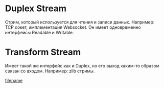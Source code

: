 # Duplex Stream

Стрим, который используется для чтения и записи данных. Например: TCP сокет, имплементация Websocket. Он имеет одновременно интерфейсы Readable и Writable.

# Transform Stream

Имеет такой же интерфейс как и Duplex, но его выход каким-то образом связан со входом. Например: zlib стримы.

[filename](writable.js ':include :type=code :fragment=pipeline')
